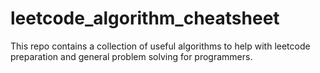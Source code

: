 # leetcode_algorithm_cheatsheet
This repo contains a collection of useful algorithms to help with leetcode preparation and general problem solving for programmers.

